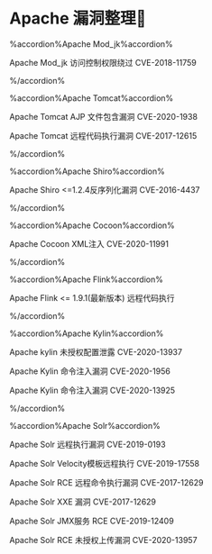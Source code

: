 # Apache 漏洞整理👻

%accordion%Apache Mod_jk%accordion%

Apache Mod_jk 访问控制权限绕过 CVE-2018-11759

%/accordion%

%accordion%Apache Tomcat%accordion%

Apache Tomcat AJP 文件包含漏洞 CVE-2020-1938

Apache Tomcat 远程代码执行漏洞 CVE-2017-12615

%/accordion%

%accordion%Apache Shiro%accordion%

Apache Shiro <=1.2.4反序列化漏洞 CVE-2016-4437

%/accordion%

%accordion%Apache Cocoon%accordion%

Apache Cocoon XML注入 CVE-2020-11991

%/accordion%

%accordion%Apache Flink%accordion%

Apache Flink <= 1.9.1(最新版本) 远程代码执行

%/accordion%

%accordion%Apache Kylin%accordion%

Apache kylin 未授权配置泄露 CVE-2020-13937

Apache Kylin 命令注入漏洞 CVE-2020-1956

Apache Kylin 命令注入漏洞 CVE-2020-13925

%/accordion%

%accordion%Apache Solr%accordion%

Apache Solr 远程执行漏洞 CVE-2019-0193

Apache Solr Velocity模板远程执行 CVE-2019-17558

Apache Solr RCE 远程命令执行漏洞 CVE-2017-12629

Apache Solr XXE 漏洞 CVE-2017-12629

Apache Solr JMX服务 RCE  CVE-2019-12409

Apache Solr RCE 未授权上传漏洞 CVE-2020-13957

